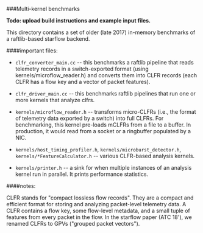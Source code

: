 ###Multi-kernel benchmarks

**Todo: upload build instructions and example input files.**

This directory contains a set of older (late 2017) in-memory benchmarks of a raftlib-based starflow backend. 

####important files:

- ``clfr_converter_main.cc`` -- this benchmarks a raftlib pipeline that reads telemetry records in a switch-exported format (using kernels/microflow_reader.h) and converts them into CLFR records (each CLFR has a flow key and a vector of packet features). 

- ``clfr_driver_main.cc`` -- this benchmarks raftlib pipelines that run one or more kernels that analyze clfrs. 

- ``kernels/microflow_reader.h`` -- transforms micro-CLFRs (i.e., the format of telemetry data exported by a switch) into full CLFRs. For benchmarking, this kernel pre-loads mCLFRs from a file to a buffer. In production, it would read from a socket or a ringbuffer populated by a NIC.

- ``kernels/host_timing_profiler.h``, ``kernels/microburst_detector.h``, ``kernels/*FeatureCalculator.h`` -- various CLFR-based analysis kernels.

- ``kernels/printer.h`` -- a sink for when multiple instances of an analysis kernel run in parallel. It prints performance statistics. 


####notes: 

CLFR stands for "compact lossless flow records". They are a compact and efficient format for storing and analyzing packet-level telemetry data. A CLFR contains a flow key, some flow-level metadata, and a small tuple of features from every packet in the flow. In the starflow paper (ATC 18'), we renamed CLFRs to GPVs ("grouped packet vectors"). 

